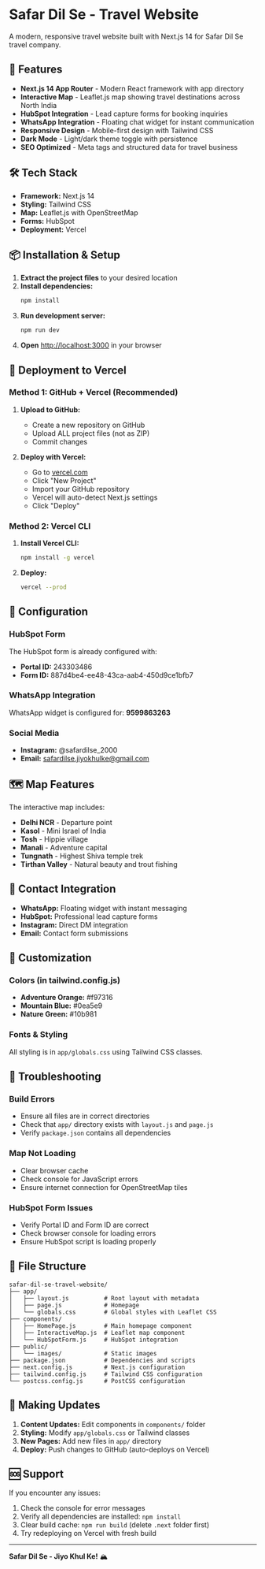 # Safar Dil Se - Travel Website

A modern, responsive travel website built with Next.js 14 for Safar Dil Se travel company.

## 🚀 Features

- **Next.js 14 App Router** - Modern React framework with app directory
- **Interactive Map** - Leaflet.js map showing travel destinations across North India
- **HubSpot Integration** - Lead capture forms for booking inquiries
- **WhatsApp Integration** - Floating chat widget for instant communication
- **Responsive Design** - Mobile-first design with Tailwind CSS
- **Dark Mode** - Light/dark theme toggle with persistence
- **SEO Optimized** - Meta tags and structured data for travel business

## 🛠️ Tech Stack

- **Framework:** Next.js 14
- **Styling:** Tailwind CSS
- **Map:** Leaflet.js with OpenStreetMap
- **Forms:** HubSpot
- **Deployment:** Vercel

## 📦 Installation & Setup

1. **Extract the project files** to your desired location
2. **Install dependencies:**
   ```bash
   npm install
   ```
3. **Run development server:**
   ```bash
   npm run dev
   ```
4. **Open** [http://localhost:3000](http://localhost:3000) in your browser

## 🚀 Deployment to Vercel

### Method 1: GitHub + Vercel (Recommended)

1. **Upload to GitHub:**
   - Create a new repository on GitHub
   - Upload ALL project files (not as ZIP)
   - Commit changes

2. **Deploy with Vercel:**
   - Go to [vercel.com](https://vercel.com)
   - Click "New Project"
   - Import your GitHub repository
   - Vercel will auto-detect Next.js settings
   - Click "Deploy"

### Method 2: Vercel CLI

1. **Install Vercel CLI:**
   ```bash
   npm install -g vercel
   ```
2. **Deploy:**
   ```bash
   vercel --prod
   ```

## 🔧 Configuration

### HubSpot Form
The HubSpot form is already configured with:
- **Portal ID:** 243303486
- **Form ID:** 887d4be4-ee48-43ca-aab4-450d9ce1bfb7

### WhatsApp Integration
WhatsApp widget is configured for: **9599863263**

### Social Media
- **Instagram:** @safardilse_2000
- **Email:** safardilse.jiyokhulke@gmail.com

## 🗺️ Map Features

The interactive map includes:
- **Delhi NCR** - Departure point
- **Kasol** - Mini Israel of India
- **Tosh** - Hippie village
- **Manali** - Adventure capital
- **Tungnath** - Highest Shiva temple trek
- **Tirthan Valley** - Natural beauty and trout fishing

## 📱 Contact Integration

- **WhatsApp:** Floating widget with instant messaging
- **HubSpot:** Professional lead capture forms
- **Instagram:** Direct DM integration
- **Email:** Contact form submissions

## 🎨 Customization

### Colors (in tailwind.config.js)
- **Adventure Orange:** #f97316
- **Mountain Blue:** #0ea5e9  
- **Nature Green:** #10b981

### Fonts & Styling
All styling is in `app/globals.css` using Tailwind CSS classes.

## 🐛 Troubleshooting

### Build Errors
- Ensure all files are in correct directories
- Check that `app/` directory exists with `layout.js` and `page.js`
- Verify `package.json` contains all dependencies

### Map Not Loading
- Clear browser cache
- Check console for JavaScript errors
- Ensure internet connection for OpenStreetMap tiles

### HubSpot Form Issues
- Verify Portal ID and Form ID are correct
- Check browser console for loading errors
- Ensure HubSpot script is loading properly

## 📄 File Structure

```
safar-dil-se-travel-website/
├── app/
│   ├── layout.js          # Root layout with metadata
│   ├── page.js            # Homepage
│   └── globals.css        # Global styles with Leaflet CSS
├── components/
│   ├── HomePage.js        # Main homepage component
│   ├── InteractiveMap.js  # Leaflet map component
│   └── HubSpotForm.js     # HubSpot integration
├── public/
│   └── images/            # Static images
├── package.json           # Dependencies and scripts
├── next.config.js         # Next.js configuration
├── tailwind.config.js     # Tailwind CSS configuration
└── postcss.config.js      # PostCSS configuration
```

## 🔄 Making Updates

1. **Content Updates:** Edit components in `components/` folder
2. **Styling:** Modify `app/globals.css` or Tailwind classes
3. **New Pages:** Add new files in `app/` directory
4. **Deploy:** Push changes to GitHub (auto-deploys on Vercel)

## 🆘 Support

If you encounter any issues:
1. Check the console for error messages
2. Verify all dependencies are installed: `npm install`
3. Clear build cache: `npm run build` (delete `.next` folder first)
4. Try redeploying on Vercel with fresh build

---

**Safar Dil Se - Jiyo Khul Ke!** 🏔️
